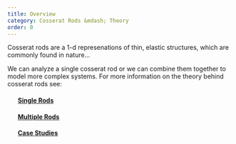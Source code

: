 ```yaml
---
title: Overview
category: Cosserat Rods &mdash; Theory
order: 0
---
```


Cosserat rods are a 1-d represenations of thin, elastic structures, which are commonly found in nature... 

We can analyze a single cosserat rod or we can combine them together to model more complex systems. For more information on the theory behind cosserat rods see:

#### &nbsp;&nbsp;&nbsp;&nbsp;&nbsp;&nbsp; [Single Rods](../single-rods/)
#### &nbsp;&nbsp;&nbsp;&nbsp;&nbsp;&nbsp; [Multiple Rods](../multiple-rods/)
#### &nbsp;&nbsp;&nbsp;&nbsp;&nbsp;&nbsp; [Case Studies](../case-studies/)